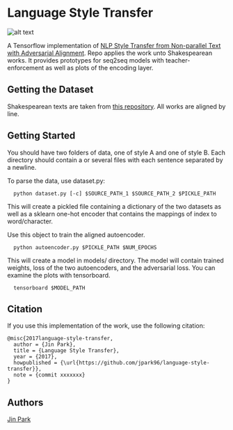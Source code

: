 # Language Style Transfer

![alt text](img/professor-aligned-ae "Aligned-autoencoder")

A Tensorflow implementation of [NLP Style Transfer from Non-parallel Text with Adversarial Alignment](https://arxiv.org/abs/1705.09655). Repo applies the work unto Shakespearean works. It provides prototypes for seq2seq models with teacher-enforcement as well as plots of the encoding layer.

## Getting the Dataset
Shakespearean texts are taken from [this repository](https://github.com/cocoxu/Shakespeare). All works are aligned by line.

## Getting Started
You should have two folders of data, one of style A and one of style B. Each directory should contain a or several files with each sentence separated by a newline.

To parse the data, use dataset.py:
```
  python dataset.py [-c] $SOURCE_PATH_1 $SOURCE_PATH_2 $PICKLE_PATH
```
This will create a pickled file containing a dictionary of the two datasets as well as a sklearn one-hot encoder that contains the mappings of index to word/character.

Use this object to train the aligned autoencoder.
```
  python autoencoder.py $PICKLE_PATH $NUM_EPOCHS
```
This will create a model in models/ directory. The model will contain trained weights, loss of the two autoencoders, and the adversarial loss. You can examine the plots with tensorboard.
```
  tensorboard $MODEL_PATH
```

## Citation
If you use this implementation of the work, use the following citation:
```
@misc{2017language-style-transfer,
  author = {Jin Park},
  title = {Language Style Transfer},
  year = {2017},
  howpublished = {\url{https://github.com/jpark96/language-style-transfer}},
  note = {commit xxxxxxx}
}
```

## Authors
[Jin Park](https://github.com/jpark96) 
